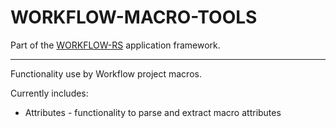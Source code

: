# WORKFLOW-MACRO-TOOLS

Part of the [WORKFLOW-RS](https://github.com/workflow-rs) application framework.

***

Functionality use by Workflow project macros.

Currently includes:

* Attributes - functionality to parse and extract macro attributes
